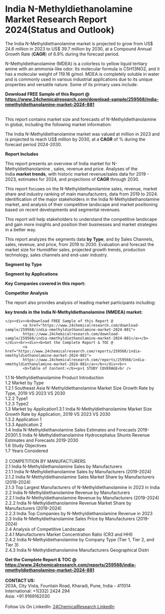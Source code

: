 <h1>India N-Methyldiethanolamine Market Research Report 2024(Status and Outlook)</h1><p>The India N-Methyldiethanolamine market is projected to grow from US$ 24.6 million in 2023 to US$ 39.7 million by 2030, at a Compound Annual Growth Rate (<strong>CAGR</strong>) of 6.9% during the forecast period. </p><p>
</p><p>N-Methyldiethanolamine (MDEA) is a colorless to yellow liquid tertiary amine with an ammonia-like odor. Its molecular formula is C5H13NO2, and it has a molecular weight of 119.16 g/mol. MDEA is completely soluble in water and is commonly used in various industrial applications due to its unique properties and versatile nature. Some of its primary uses include: </p><div><b>Download FREE Sample of this Report @ 
            <a href="https://www.24chemicalresearch.com/download-sample/259568/india-nmethyldiethanolamine-market-2024-881">
            https://www.24chemicalresearch.com/download-sample/259568/india-nmethyldiethanolamine-market-2024-881</a></b></div><br><p>
</p><p>
</p><p>This report contains market size and forecasts of N-Methyldiethanolamine in global, including the following market information: </p><p>
</p><p>
</p><p>The India N-Methyldiethanolamine market was valued at million in 2023 and is projected to reach US$ million by 2030, at a <strong>CAGR</strong> of % during the forecast period 2024-2030.</p><p>
</p><p><strong>Report Includes</strong></p><p>
</p><p>This report presents an overview of India market for N-Methyldiethanolamine , sales, revenue and price. Analyses of the India <strong>market trends</strong>, with historic market revenue/sales data for 2019 - 2023, estimates for 2024, and projections of <strong>CAGR</strong> through 2030.</p><p>
</p><p>This report focuses on the N-Methyldiethanolamine sales, revenue, market share and industry ranking of main manufacturers, data from 2019 to 2024. Identification of the major stakeholders in the India N-Methyldiethanolamine market, and analysis of their competitive landscape and market positioning based on recent developments and segmental revenues.</p><p>
</p><p>This report will help stakeholders to understand the competitive landscape and gain more insights and position their businesses and market strategies in a better way.</p><p>
</p><p>This report analyzes the segments data <strong>by Type</strong>, and by Sales Channels, sales, revenue, and price, from 2019 to 2030. Evaluation and forecast the market size for Humidifier sales, projected growth trends, production technology, sales channels and end-user industry.</p><p>
</p><p><strong>Segment by Type</strong></p><p>
</p><p>
</p><p><strong>Segment by Applications</strong> </p><p>
</p><p>
</p><p><strong>Key Companies covered in this report:</strong> </p><p>
</p><p>
</p><p><strong>Competitor Analysis</strong></p><p>
</p><p>The report also provides analysis of leading market participants including:</p><p>
</p><p>

<strong>key trends in the India N-Methyldiethanolamine (NMDEA) market:</strong></p><p>

	</p><div><b>Download FREE Sample of this Report @ 
            <a href="https://www.24chemicalresearch.com/download-sample/259568/india-nmethyldiethanolamine-market-2024-881">
            https://www.24chemicalresearch.com/download-sample/259568/india-nmethyldiethanolamine-market-2024-881</a></b></div><br><div><b>Get the Complete Report & TOC @ 
            <a href="https://www.24chemicalresearch.com/reports/259568/india-nmethyldiethanolamine-market-2024-881">
            https://www.24chemicalresearch.com/reports/259568/india-nmethyldiethanolamine-market-2024-881</a></b></div><br>
            <b>Table of Content:</b><p>1 STUDY COVERAGE<br />
1.1 N-Methyldiethanolamine Product Introduction<br />
1.2 Market by Type<br />
1.2.1 Southeast Asia N-Methyldiethanolamine Market Size Growth Rate by Type, 2019 VS 2023 VS 2030<br />
1.2.2 Type1<br />
1.2.3 Type2<br />
1.3 Market by Application1.3.1 India N-Methyldiethanolamine  Market Size Growth Rate by Application, 2019 VS 2023 VS 2030<br />
1.3.2 Application 1<br />
1.3.3 Application 2<br />
1.4 India N-Methyldiethanolamine  Sales Estimates and Forecasts 2019-20301.5 India N-Methyldiethanolamine Hydrocephalus Shunts Revenue Estimates and Forecasts 2019-2030<br />
1.6 Study Objectives<br />
1.7 Years Considered<br />
<br />
2 COMPETITION BY MANUFACTURERS<br />
2.1 India N-Methyldiethanolamine Sales by Manufacturers<br />
2.1.1 India N-Methyldiethanolamine Sales by Manufacturers (2019-2024)<br />
2.1.2 India N-Methyldiethanolamine Sales Market Share by Manufacturers (2019-2024)<br />
2.1.3 Top Largest Manufacturers of  N-Methyldiethanolamine in 2023 in India<br />
2.2 India N-Methyldiethanolamine Revenue by Manufacturers<br />
2.2.1 India N-Methyldiethanolamine Revenue by Manufacturers (2019-2024)<br />
2.2.2 India N-Methyldiethanolamine Revenue Market Share by Manufacturers (2019-2024)<br />
2.2.3 India Top Companies by N-Methyldiethanolamine Revenue in 2023<br />
2.3 India N-Methyldiethanolamine Sales Price by Manufacturers (2019-2024)<br />
2.4 Analysis of Competitive Landscape<br />
2.4.1 Manufacturers Market Concentration Ratio (CR3 and HHI)<br />
2.4.2 India N-Methyldiethanolamine by Company Type (Tier 1, Tier 2, and Tier 3)<br />
2.4.3 India N-Methyldiethanolamine Manufacturers Geographical Distri</p><div><b>Get the Complete Report & TOC @ 
            <a href="https://www.24chemicalresearch.com/reports/259568/india-nmethyldiethanolamine-market-2024-881">
            https://www.24chemicalresearch.com/reports/259568/india-nmethyldiethanolamine-market-2024-881</a></b></div><br><b>CONTACT US:</b><br>
            203A, City Vista, Fountain Road, Kharadi, Pune, India - 411014<br>
            International: +1(332) 2424 294<br>
            Asia: +91 9169162030 <br><br>
            Follow Us On LinkedIn: <a href="https://www.linkedin.com/company/24chemicalresearch/">24ChemicalResearch LinkedIn</a>